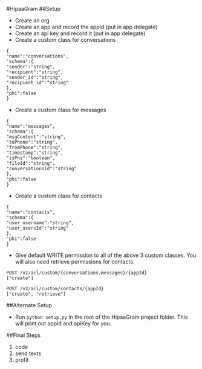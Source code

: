 #HipaaGram
##Setup
* Create an org
* Create an app and record the appId (put in app delegate)
* Create an api key and record it (put in app delegate)
* Create a custom class for conversations

```
{
"name":"conversations",
"schema":{
"sender":"string",
"recipient":"string",
"sender_id":"string",
"recipient_id":"string"
},
"phi":false
}
```

* Create a custom class for messages

```
{
"name":"messages",
"schema":{
"msgContent":"string",
"toPhone":"string",
"fromPhone":"string",
"timestamp":"string",
"isPhi":"boolean",
"fileId":"string",
"conversationsId":"string"
},
"phi":false
}
```

* Create a custom class for contacts

```
{
"name":"contacts",
"schema":{
"user_username":"string",
"user_usersId":"string"
},
"phi":false
}
```

* Give default WRITE permission to all of the above 3 custom classes. You will also need retrieve permissions for contacts.

```
POST /v2/acl/custom/{conversations,messages}/{appId}
["create"]
```

```
POST /v2/acl/custom/contacts/{appId}
["create", "retrieve"]
```

##Alternate Setup
* Run `python setup.py` in the root of the HipaaGram project folder. This will print out appId and apiKey for you.

##Final Steps
1. code
2. send texts
3. profit
